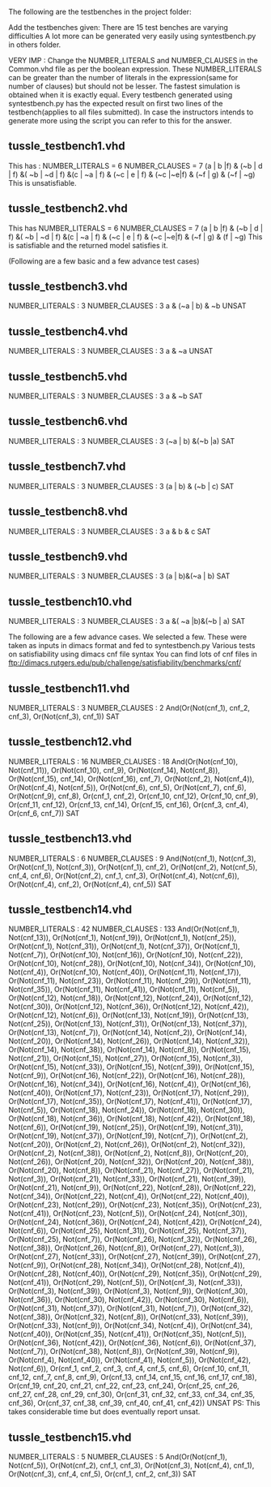 The following are the testbenches in the project folder:

Add the testbenches given: There are 15 test benches are varying difficulties
A lot more can be generated very easily using syntestbench.py in others folder.

VERY IMP : Change the NUMBER_LITERALS and NUMBER_CLAUSES in the Common.vhd file as per the 
boolean expression. These NUMBER_LITERALS can be greater than the number of literals in 
the expression(same for number of clauses) but should not be lesser. The fastest simulation
is obtained when it is exactly equal.
Every testbench generated using syntestbench.py has the expected result on first two
lines of the testbench(applies to all files submitted). In case the instructors intends
to generate more using the script you can refer to this for the answer.

tussle_testbench1.vhd
---------------------

This has :
NUMBER_LITERALS = 6
NUMBER_CLAUSES = 7
(a | b |f) & (~b | d | f) &( ~b | ~d | f) &(c | ~a | f) & (~c | e | f) & (~c |~e|f) & (~f | g) & (~f | ~g)
This is unsatisfiable.

tussle_testbench2.vhd
---------------------

This has
NUMBER_LITERALS = 6
NUMBER_CLAUSES = 7
(a | b |f) & (~b | d | f) &( ~b | ~d | f) &(c | ~a | f) & (~c | e | f) & (~c |~e|f) & (~f | g) & (f | ~g)
This is satisfiable and the returned model satisfies it.

(Following are a few basic and a few advance test cases)

tussle_testbench3.vhd
---------------------
NUMBER_LITERALS : 3
NUMBER_CLAUSES : 3
a & (~a | b) & ~b
UNSAT

tussle_testbench4.vhd
---------------------
NUMBER_LITERALS : 3
NUMBER_CLAUSES : 3
a & ~a
UNSAT

tussle_testbench5.vhd
---------------------
NUMBER_LITERALS : 3
NUMBER_CLAUSES : 3
a & ~b
SAT

tussle_testbench6.vhd
---------------------
NUMBER_LITERALS : 3
NUMBER_CLAUSES : 3
(~a | b) &(~b |a)
SAT

tussle_testbench7.vhd
---------------------
NUMBER_LITERALS : 3
NUMBER_CLAUSES : 3
(a | b) & (~b | c)
SAT

tussle_testbench8.vhd
---------------------
NUMBER_LITERALS : 3
NUMBER_CLAUSES : 3
a & b & c
SAT

tussle_testbench9.vhd
---------------------
NUMBER_LITERALS : 3
NUMBER_CLAUSES : 3
(a  | b)&(~a | b)
SAT

tussle_testbench10.vhd
---------------------
NUMBER_LITERALS : 3
NUMBER_CLAUSES : 3
a &( ~a |b)&(~b | a)
SAT

The following are a few advance cases. We selected a few. 
These were taken as inputs in dimacs format and fed to syntestbench.py
Various tests on satisfiability using dimacs cnf file syntax
You can find lots of cnf files in
ftp://dimacs.rutgers.edu/pub/challenge/satisfiability/benchmarks/cnf/

tussle_testbench11.vhd
---------------------
NUMBER_LITERALS : 3
NUMBER_CLAUSES : 2
And(Or(Not(cnf_1), cnf_2, cnf_3), Or(Not(cnf_3), cnf_1))
SAT

tussle_testbench12.vhd
---------------------
NUMBER_LITERALS : 16
NUMBER_CLAUSES : 18
And(Or(Not(cnf_10), Not(cnf_11)), Or(Not(cnf_10), cnf_9), Or(Not(cnf_14), Not(cnf_8)), Or(Not(cnf_15), cnf_14), Or(Not(cnf_16), cnf_7), Or(Not(cnf_2), Not(cnf_4)), Or(Not(cnf_4), Not(cnf_5)), Or(Not(cnf_6), cnf_5), Or(Not(cnf_7), cnf_6), Or(Not(cnf_9), cnf_8), Or(cnf_1, cnf_2), Or(cnf_10, cnf_12), Or(cnf_10, cnf_9), Or(cnf_11, cnf_12), Or(cnf_13, cnf_14), Or(cnf_15, cnf_16), Or(cnf_3, cnf_4), Or(cnf_6, cnf_7))
SAT

tussle_testbench13.vhd
---------------------
NUMBER_LITERALS : 6
NUMBER_CLAUSES : 9
And(Not(cnf_1), Not(cnf_3), Or(Not(cnf_1), Not(cnf_3)), Or(Not(cnf_1), cnf_2), Or(Not(cnf_2), Not(cnf_5), cnf_4, cnf_6), Or(Not(cnf_2), cnf_1, cnf_3), Or(Not(cnf_4), Not(cnf_6)), Or(Not(cnf_4), cnf_2), Or(Not(cnf_4), cnf_5))
SAT

tussle_testbench14.vhd
---------------------
NUMBER_LITERALS : 42
NUMBER_CLAUSES : 133
And(Or(Not(cnf_1), Not(cnf_13)), Or(Not(cnf_1), Not(cnf_19)), Or(Not(cnf_1), Not(cnf_25)), Or(Not(cnf_1), Not(cnf_31)), Or(Not(cnf_1), Not(cnf_37)), Or(Not(cnf_1), Not(cnf_7)), Or(Not(cnf_10), Not(cnf_16)), Or(Not(cnf_10), Not(cnf_22)), Or(Not(cnf_10), Not(cnf_28)), Or(Not(cnf_10), Not(cnf_34)), Or(Not(cnf_10), Not(cnf_4)), Or(Not(cnf_10), Not(cnf_40)), Or(Not(cnf_11), Not(cnf_17)), Or(Not(cnf_11), Not(cnf_23)), Or(Not(cnf_11), Not(cnf_29)), Or(Not(cnf_11), Not(cnf_35)), Or(Not(cnf_11), Not(cnf_41)), Or(Not(cnf_11), Not(cnf_5)), Or(Not(cnf_12), Not(cnf_18)), Or(Not(cnf_12), Not(cnf_24)), Or(Not(cnf_12), Not(cnf_30)), Or(Not(cnf_12), Not(cnf_36)), Or(Not(cnf_12), Not(cnf_42)), Or(Not(cnf_12), Not(cnf_6)), Or(Not(cnf_13), Not(cnf_19)), Or(Not(cnf_13), Not(cnf_25)), Or(Not(cnf_13), Not(cnf_31)), Or(Not(cnf_13), Not(cnf_37)), Or(Not(cnf_13), Not(cnf_7)), Or(Not(cnf_14), Not(cnf_2)), Or(Not(cnf_14), Not(cnf_20)), Or(Not(cnf_14), Not(cnf_26)), Or(Not(cnf_14), Not(cnf_32)), Or(Not(cnf_14), Not(cnf_38)), Or(Not(cnf_14), Not(cnf_8)), Or(Not(cnf_15), Not(cnf_21)), Or(Not(cnf_15), Not(cnf_27)), Or(Not(cnf_15), Not(cnf_3)), Or(Not(cnf_15), Not(cnf_33)), Or(Not(cnf_15), Not(cnf_39)), Or(Not(cnf_15), Not(cnf_9)), Or(Not(cnf_16), Not(cnf_22)), Or(Not(cnf_16), Not(cnf_28)), Or(Not(cnf_16), Not(cnf_34)), Or(Not(cnf_16), Not(cnf_4)), Or(Not(cnf_16), Not(cnf_40)), Or(Not(cnf_17), Not(cnf_23)), Or(Not(cnf_17), Not(cnf_29)), Or(Not(cnf_17), Not(cnf_35)), Or(Not(cnf_17), Not(cnf_41)), Or(Not(cnf_17), Not(cnf_5)), Or(Not(cnf_18), Not(cnf_24)), Or(Not(cnf_18), Not(cnf_30)), Or(Not(cnf_18), Not(cnf_36)), Or(Not(cnf_18), Not(cnf_42)), Or(Not(cnf_18), Not(cnf_6)), Or(Not(cnf_19), Not(cnf_25)), Or(Not(cnf_19), Not(cnf_31)), Or(Not(cnf_19), Not(cnf_37)), Or(Not(cnf_19), Not(cnf_7)), Or(Not(cnf_2), Not(cnf_20)), Or(Not(cnf_2), Not(cnf_26)), Or(Not(cnf_2), Not(cnf_32)), Or(Not(cnf_2), Not(cnf_38)), Or(Not(cnf_2), Not(cnf_8)), Or(Not(cnf_20), Not(cnf_26)), Or(Not(cnf_20), Not(cnf_32)), Or(Not(cnf_20), Not(cnf_38)), Or(Not(cnf_20), Not(cnf_8)), Or(Not(cnf_21), Not(cnf_27)), Or(Not(cnf_21), Not(cnf_3)), Or(Not(cnf_21), Not(cnf_33)), Or(Not(cnf_21), Not(cnf_39)), Or(Not(cnf_21), Not(cnf_9)), Or(Not(cnf_22), Not(cnf_28)), Or(Not(cnf_22), Not(cnf_34)), Or(Not(cnf_22), Not(cnf_4)), Or(Not(cnf_22), Not(cnf_40)), Or(Not(cnf_23), Not(cnf_29)), Or(Not(cnf_23), Not(cnf_35)), Or(Not(cnf_23), Not(cnf_41)), Or(Not(cnf_23), Not(cnf_5)), Or(Not(cnf_24), Not(cnf_30)), Or(Not(cnf_24), Not(cnf_36)), Or(Not(cnf_24), Not(cnf_42)), Or(Not(cnf_24), Not(cnf_6)), Or(Not(cnf_25), Not(cnf_31)), Or(Not(cnf_25), Not(cnf_37)), Or(Not(cnf_25), Not(cnf_7)), Or(Not(cnf_26), Not(cnf_32)), Or(Not(cnf_26), Not(cnf_38)), Or(Not(cnf_26), Not(cnf_8)), Or(Not(cnf_27), Not(cnf_3)), Or(Not(cnf_27), Not(cnf_33)), Or(Not(cnf_27), Not(cnf_39)), Or(Not(cnf_27), Not(cnf_9)), Or(Not(cnf_28), Not(cnf_34)), Or(Not(cnf_28), Not(cnf_4)), Or(Not(cnf_28), Not(cnf_40)), Or(Not(cnf_29), Not(cnf_35)), Or(Not(cnf_29), Not(cnf_41)), Or(Not(cnf_29), Not(cnf_5)), Or(Not(cnf_3), Not(cnf_33)), Or(Not(cnf_3), Not(cnf_39)), Or(Not(cnf_3), Not(cnf_9)), Or(Not(cnf_30), Not(cnf_36)), Or(Not(cnf_30), Not(cnf_42)), Or(Not(cnf_30), Not(cnf_6)), Or(Not(cnf_31), Not(cnf_37)), Or(Not(cnf_31), Not(cnf_7)), Or(Not(cnf_32), Not(cnf_38)), Or(Not(cnf_32), Not(cnf_8)), Or(Not(cnf_33), Not(cnf_39)), Or(Not(cnf_33), Not(cnf_9)), Or(Not(cnf_34), Not(cnf_4)), Or(Not(cnf_34), Not(cnf_40)), Or(Not(cnf_35), Not(cnf_41)), Or(Not(cnf_35), Not(cnf_5)), Or(Not(cnf_36), Not(cnf_42)), Or(Not(cnf_36), Not(cnf_6)), Or(Not(cnf_37), Not(cnf_7)), Or(Not(cnf_38), Not(cnf_8)), Or(Not(cnf_39), Not(cnf_9)), Or(Not(cnf_4), Not(cnf_40)), Or(Not(cnf_41), Not(cnf_5)), Or(Not(cnf_42), Not(cnf_6)), Or(cnf_1, cnf_2, cnf_3, cnf_4, cnf_5, cnf_6), Or(cnf_10, cnf_11, cnf_12, cnf_7, cnf_8, cnf_9), Or(cnf_13, cnf_14, cnf_15, cnf_16, cnf_17, cnf_18), Or(cnf_19, cnf_20, cnf_21, cnf_22, cnf_23, cnf_24), Or(cnf_25, cnf_26, cnf_27, cnf_28, cnf_29, cnf_30), Or(cnf_31, cnf_32, cnf_33, cnf_34, cnf_35, cnf_36), Or(cnf_37, cnf_38, cnf_39, cnf_40, cnf_41, cnf_42))
UNSAT
PS: This takes considerable time but does eventually report unsat.

tussle_testbench15.vhd
---------------------
NUMBER_LITERALS : 5
NUMBER_CLAUSES : 5
And(Or(Not(cnf_1), Not(cnf_5)), Or(Not(cnf_2), cnf_1, cnf_3), Or(Not(cnf_3), Not(cnf_4), cnf_1), Or(Not(cnf_3), cnf_4, cnf_5), Or(cnf_1, cnf_2, cnf_3))
SAT

